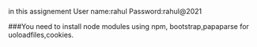 in this assignement
User name:rahul
Password:rahul@2021

###You need to install node modules using npm,
bootstrap,papaparse for uoloadfiles,cookies.

